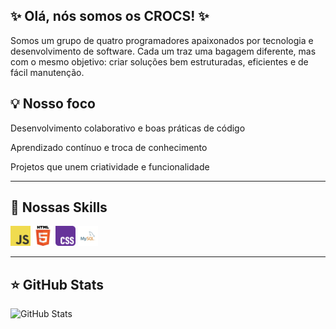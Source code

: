 ## ✨ Olá, nós somos os CROCS! ✨

Somos um grupo de quatro programadores apaixonados por tecnologia e desenvolvimento de software.
Cada um traz uma bagagem diferente, mas com o mesmo objetivo: criar soluções bem estruturadas, eficientes e de fácil manutenção.

## 💡 Nosso foco

Desenvolvimento colaborativo e boas práticas de código

Aprendizado contínuo e troca de conhecimento

Projetos que unem criatividade e funcionalidade

---

## 🚀 Nossas Skills

<code><img height="32" src="https://raw.githubusercontent.com/github/explore/80688e429a7d4ef2fca1e82350fe8e3517d3494d/topics/javascript/javascript.png" alt="Javascript"/></code>
<code><img height="32" src="https://raw.githubusercontent.com/github/explore/80688e429a7d4ef2fca1e82350fe8e3517d3494d/topics/html/html.png" alt="HTML5"/></code>
<code><img height="32" src="https://raw.githubusercontent.com/github/explore/80688e429a7d4ef2fca1e82350fe8e3517d3494d/topics/css/css.png" alt="CSS"/></code>
<code><img height="32" src="https://raw.githubusercontent.com/github/explore/80688e429a7d4ef2fca1e82350fe8e3517d3494d/topics/mysql/mysql.png" alt="MySQL"/></code>


---

## ⭐ GitHub Stats

![GitHub Stats](https://github-readme-stats.vercel.app/api?username=iuricode&show_icons=true)
